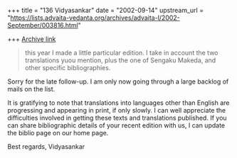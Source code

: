 +++
title = "136 Vidyasankar"
date = "2002-09-14"
upstream_url = "https://lists.advaita-vedanta.org/archives/advaita-l/2002-September/003816.html"

+++
[Archive link](https://lists.advaita-vedanta.org/archives/advaita-l/2002-September/003816.html)

>this year I made a little particular edition. I take in account the two
>translations yuou mention, plus the one of Sengaku Makeda, and other
>specific bibliographies.

Sorry for the late follow-up. I am only now going through a large backlog
of mails on the list.

It is gratifying to note that translations into languages other than
English are progressing and appearing in print, if only slowly. I can well
appreciate the difficulties involved in getting these texts and
translations published. If you can share bibliographic details of your
recent edition with us, I can update the biblio page on our home page.

Best regards,
Vidyasankar

